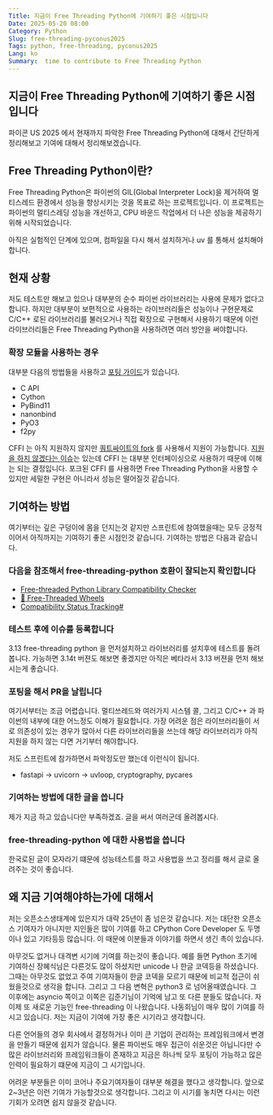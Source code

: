 ```yaml
---
Title: 지금이 Free Threading Python에 기여하기 좋은 시점입니다
Date: 2025-05-20 08:00
Category: Python
Slug: free-threading-pyconus2025
Tags: python, free-threading, pyconus2025
Lang: ko
Summary:  time to contribute to Free Threading Python
---
```


## 지금이 Free Threading Python에 기여하기 좋은 시점입니다

파이콘 US 2025 에서 현재까지 파악한 Free Threading Python에 대해서 간단하게 정리해보고 기여에 대해서 정리해보겠습니다.

## Free Threading Python이란?

Free Threading Python은 파이썬의 GIL(Global Interpreter Lock)을 제거하여 멀티스레드 환경에서 성능을 향상시키는 것을 목표로 하는 프로젝트입니다. 이 프로젝트는 파이썬의 멀티스레딩 성능을 개선하고, CPU 바운드 작업에서 더 나은 성능을 제공하기 위해 시작되었습니다.

아직은 실험적인 단계에 있으며, 컴파일을 다시 해서 설치하거나 uv 를 통해서 설치해야합니다.

## 현재 상황

저도 테스트만 해보고 있으나 대부분의 순수 파이썬 라이브러리는 사용에 문제가 없다고합니다. 하지만 대부분이 보편적으로 사용하는 라이브러리들은 성능이나 구현문제로 C/C++ 로된 라이브러리를 불러오거나 직접 확장으로 구현해서 사용하기 때문에 이런 라이브러리들은 Free Threading Python을 사용하려면 여러 방안을 써야합니다.

### 확장 모듈을 사용하는 경우

대부분 다음의 방법들을 사용하고 [포팅 가이드](https://py-free-threading.github.io/porting-extensions/)가 있습니다.

- C API
- Cython
- PyBind11
- nanonbind
- PyO3
- f2py

CFFI 는 아직 지원하지 않지만 [쿼트싸이트의 fork](https://github.com/Quansight-Labs/cffi) 를 사용해서 지원이 가능합니다.
[지원을 하지 않겠다는 이슈](https://github.com/python-cffi/cffi/issues/119)는 있는데 CFFI 는 대부분 인터페이싱으로 사용하기 때문에 이해는 되는 결정입니다. 포크된 CFFI  를 사용하면 Free Threading Python을 사용할 수 있지만 세밀한 구현은 아니라서 성능은 떨어질것 같습니다.

## 기여하는 방법

여기부터는 깊은 구덩이에 몸을 던지는것 같지만 스프린트에 참여했을때는 모두 긍정적이어서 아직까지는 기여하기 좋은 시점인것 같습니다. 기여하는 방법은 다음과 같습니다.

### 다음을 참조해서 free-threading-python 호환이 잘되는지 확인합니다

- [Free-threaded Python Library Compatibility Checker](https://ft-checker.com/)
- [🧵 Free-Threaded Wheels](https://hugovk.github.io/free-threaded-wheels/)
- [Compatibility Status Tracking#](https://py-free-threading.github.io/tracking/)

### 테스트 후에 이슈를  등록합니다

3.13 free-threading python 을 먼저설치하고 라이브러리를 설치후에 테스트를 돌려봅니다.
가능하면 3.14t 버젼도 해보면 좋겠지만 아직은 베타라서 3.13 버젼을 먼저 해보시는게 좋습니다.

### 포팅을 해서 PR을 날립니다

여기서부터는 조금 어렵습니다. 멀티쓰레드와 여러가지 시스템 콜, 그리고 C/C++ 과 파이썬의 내부에 대한 어느정도 이해가 필요합니다.
가장 어려운 점은 라이브러리들이 서로 의존성이 있는 경우가 많아서 다른 라이브러리들을 쓰는데 해당 라이브러리가 아직 지원을 하지 않는 다면 거기부터 해야합니다.

저도 스프린트에 참가하면서 파악정도만 했는데 이런식이 됩니다.

- fastapi -> uvicorn -> uvloop,  cryptography, pycares

### 기여하는 방법에 대한 글을 씁니다

제가 지금 하고 있습니다만 부족하겠죠. 글을 써서 여러군데 올려봅시다.

### free-threading-python 에 대한 사용법을 씁니다

한국로된 글이 모자라기 떄문에 성능테스트를 하고 사용법을 쓰고 정리를 해서 글로 올려주는 것이 좋습니다.

## 왜 지금 기여해야하는가에 대해서

저는 오픈소스생태계에 있은지가 대략 25년이 좀 넘은것 같습니다. 저는 대단한 오픈소스 기여자가 아니지만 지인들은 많이 기여를 하고 CPython Core Developer 도 두명이나 있고 기타등등 많습니다. 이 때문에 이분들과 이야기를 하면서 생긴 촉이 있습니다.

아무것도 없거나 대격변 시기에 기여를 하는것이 좋습니다. 예를 들면 Python 초기에 기여하신 장혜식님은 다른것도 많이 하셨지만 unicode 나 한글 코덱등을 하셨습니다. 그때는 아무것도 없었고 주여 기여자들이 한글 코덱을 모르기 때문에 비교적 접근이 쉬웠을것으로 생각을 합니다. 그리고 그 다음 변혁은 python3 로 넘어올때였습니다. 그 이후에는 asyncio 쪽이고 이쪽은 김준기님이 기억에 남고 또 다른 분들도 많습니다. 자 이제 또 새로운 기능인 free-threading 이 나왔습니다. 나동희님이 매우 많이 기여를 하시고 있습니다. 저는 지금이 기여에 가장 좋은 시기라고 생각합니다.

다른 언어들의 경우 회사에서 결정하거나 이미 큰 기업이 관리하는 프레임워크에서 변경을 만들기 때문에 쉽지가 않습니다. 물론 파이썬도 매우 접근이 쉬운것은 아닙니다만 수많은 라이브러리와 프레임워크들이 존재하고 지금은 하나씩 모두 포팅이 가능하고 많은 인력이 필요하기 떄문에 지금이 그 시기입니다.

어려운 부분들은 이미 코어나 주요기여자들이 대부분 해결을 했다고 생각합니다. 앞으로 2~3년은 이런 기여가 가능할것으로 생각합니다. 그리고 이 시기를 놓치면 다시는 이런 기회가 오려면 쉽지 않을것 같습니다.
